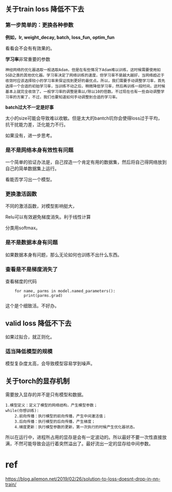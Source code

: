 ## 关于train loss 降低不下去



### 第一步简单的：更换各种参数

**例如，lr, weight_decay, batch,  loss_fun, optim_fun**

看看会不会有有效果的。



**学习率**非常重要的参数

```
神经网络的优化器选取一般选取Adam，但是在有些情况下Adam难以训练，这时候需要使用如SGD之类的其他优化器。学习率决定了网络训练的速度，但学习率不是越大越好，当网络趋近于收敛时应该选择较小的学习率来保证找到更好的最优点。所以，我们需要手动调整学习率，首先选择一个合适的初始学习率，当训练不动之后，稍微降低学习率，然后再训练一段时间，这时候基本上就完全收敛了。一般学习率的调整是乘以/除以10的倍数。不过现在也有一些自动调整学习率的方案了，不过，我们也要知道如何手动调整到合适的学习率。
```

**batch过大不一定是好事**

太小的size可能会导致难以收敏。但是太大的bantch坑你会使得loss过于平均，抗干扰能力差，泛化能力不行。



如果没有，进一步思考。

### 是不是网络本身有效性有问题

一个简单的验证办法是，自己捏造一个肯定有用的数据集，然后将自己得网络放到自己的简单数据集上运行。

看能否学习出一个模型。



### 更换激活函数

不同的激活函数，对模型影响挺大，

Relu可以有效避免梯度消失。利于线性计算

分类用softmax。





### 是不是数据本身有问题

如果数据本身有问题，那么无论如何也训练不出什么东西。



### 查看是不是梯度消失了

查看梯度的代码

```
    for name, parms in model.named_parameters(): 
        print(parms.grad)
```

这个是个细致活。不好办。





## valid loss 降低不下去

如果过拟合，就正则化。

### 适当降低模型的规模

模型复杂度太高，会导致模型容易学到噪声。




## 关于torch的显存机制
需要放入显存的并不是只有模型和数据。
```
1.模型定义：定义了模型的网络结构，产生模型参数；
while(你想训练):
    2.前向传播：执行模型的前向传播，产生中间激活值；
    3.后向传播：执行模型的后向传播，产生梯度；
    4.梯度更新：执行模型参数的更新，第一次执行的时候产生优化器状态。
```
所以在运行中，进程所占用的显存是会有一定波动的。所以最好不要一次性直接放满，不然可能导致会运行着突然溢出了。最好流出一定的显存给中间参数。




# ref

https://blog.ailemon.net/2019/02/26/solution-to-loss-doesnt-drop-in-nn-train/